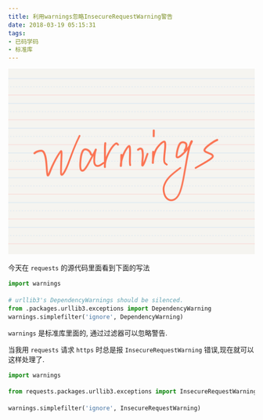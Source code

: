 ```yaml
---
title: 利用warnings忽略InsecureRequestWarning警告
date: 2018-03-19 05:15:31
tags:
- 已码学码
- 标准库
---
```

![warnings](/assert/2018-03-19.png)    

今天在 `requests` 的源代码里面看到下面的写法    
```python
import warnings

# urllib3's DependencyWarnings should be silenced.
from .packages.urllib3.exceptions import DependencyWarning
warnings.simplefilter('ignore', DependencyWarning)
```

`warnings` 是标准库里面的, 通过过滤器可以忽略警告.    

当我用 `requests` 请求 `https` 时总是报 `InsecureRequestWarning` 错误,现在就可以这样处理了.

```python
import warnings

from requests.packages.urllib3.exceptions import InsecureRequestWarning

warnings.simplefilter('ignore', InsecureRequestWarning)
```